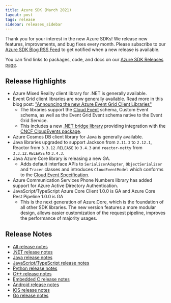 ```yaml
---
title: Azure SDK (March 2021)
layout: post
tags: release
sidebar: releases_sidebar
---
```


Thank you for your interest in the new Azure SDKs! We release new features, improvements, and bug fixes every month. Please subscribe to our [Azure SDK Blog RSS Feed](https://devblogs.microsoft.com/azure-sdk/feed) to get notified when a new release is available.

You can find links to packages, code, and docs on our [Azure SDK Releases page](https://aka.ms/azsdk/releases).

## Release Highlights

- Azure Mixed Reality client library for .NET is generally available.
- Event Grid client libraries are now generally available. Read more in this blog post: ["Announcing the new Azure Event Grid Client Libraries"](https://devblogs.microsoft.com/azure-sdk/event-grid-ga)
    - The libraries support the [Cloud Event](https://cloudevents.io/) schema, Custom Event schema, as well as the Event Grid Event schema native to the Event Grid Service.
    - This includes a new [.NET bridge library](https://github.com/Azure/azure-sdk-for-net/blob/main/sdk/eventgrid/Microsoft.Azure.Messaging.EventGrid.CloudNativeCloudEvents/README.md) providing integration with the [CNCF CloudEvents package](https://www.nuget.org/packages/CloudNative.CloudEvents/2.0.0-beta.1).
- Azure Cosmos DB client library for Java is generally available.
- Java libraries upgraded to support Jackson from `2.11.3` to `2.12.1`, Reactor from `3.3.12.RELEASE` to `3.4.3` and `reactor-netty` from `3.3.12.RELEASE` to `3.4.3`.
- Java Azure Core library is releasing a new GA.
  - Adds default interface APIs to `SerializerAdapter`, `ObjectSerializer` and `Tracer` classes and introduces `CloudEventModel` which conforms to the [Cloud Event Specification](https://github.com/cloudevents/spec/blob/v1.0.1/spec.md).
- Azure Communication Services Phone Numbers library has added support for Azure Active Directory Authentication.
- JavaScript/TypeScript Azure Core Client 1.0.0 is GA and Azure Core Rest Pipeline 1.0.0 is GA
    * This is the next generation of Azure.Core, which is the foundation of all other SDK libraries. The new version features a more modular design, allows easier customization of the request pipeline, improves the performance of majority usages.

## Release Notes

* [All release notes](index.md)
* [.NET release notes](dotnet.md)
* [Java release notes](java.md)
* [JavaScript/TypeScript release notes](js.md)
* [Python release notes](python.md)
* [C++ release notes](cpp.md)
* [Embedded C release notes](c.md)
* [Android release notes](android.md)
* [iOS release notes](ios.md)
* [Go release notes](go.md)